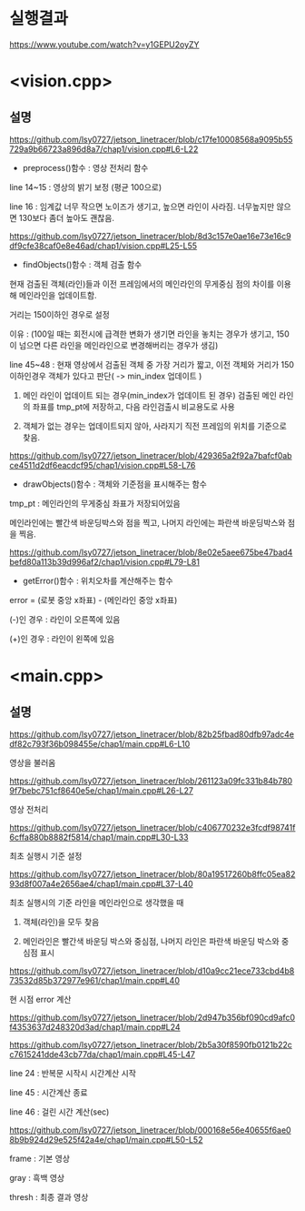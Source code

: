# 실행결과

https://www.youtube.com/watch?v=y1GEPU2oyZY

# <vision.cpp>

## 설명
https://github.com/lsy0727/jetson_linetracer/blob/c17fe10008568a9095b55729a9b66723a896d8a7/chap1/vision.cpp#L6-L22

* preprocess()함수 : 영상 전처리 함수

line 14~15 : 영상의 밝기 보정 (평균 100으로)

line 16 : 임계값 너무 작으면 노이즈가 생기고, 높으면 라인이 사라짐. 너무높지만 않으면 130보다 좀더 높아도 괜찮음.


https://github.com/lsy0727/jetson_linetracer/blob/8d3c157e0ae16e73e16c9df9cfe38caf0e8e46ad/chap1/vision.cpp#L25-L55

* findObjects()함수 : 객체 검출 함수

현재 검출된 객체(라인)들과 이전 프레임에서의 메인라인의 무게중심 점의 차이를 이용해 메인라인을 업데이트함.

거리는 150이하인 경우로 설정

이유 : (100일 때는 회전시에 급격한 변화가 생기면 라인을 놓치는 경우가 생기고, 150이 넘으면 다른 라인을 메인라인으로 변경해버리는 경우가 생김)

line 45~48 :  현재 영상에서 검출된 객체 중 가장 거리가 짧고, 이전 객체와 거리가 150이하인경우 객체가 있다고 판단( -> min_index 업데이트 )

1. 메인 라인이 업데이트 되는 경우(min_index가 업데이트 된 경우) 검출된 메인 라인의 좌표를 tmp_pt에 저장하고, 다음 라인검출시 비교용도로 사용

2. 객체가 없는 경우는 업데이트되지 않아, 사라지기 직전 프레임의 위치를 기준으로 찾음.


https://github.com/lsy0727/jetson_linetracer/blob/429365a2f92a7bafcf0abce4511d2df6eacdcf95/chap1/vision.cpp#L58-L76

* drawObjects()함수 : 객체와 기준점을 표시해주는 함수

tmp_pt : 메인라인의 무게중심 좌표가 저장되어있음

메인라인에는 빨간색 바운딩박스와 점을 찍고, 나머지 라인에는 파란색 바운딩박스와 점을 찍음.


https://github.com/lsy0727/jetson_linetracer/blob/8e02e5aee675be47bad4befd80a113b39d996af2/chap1/vision.cpp#L79-L81

* getError()함수 : 위치오차를 계산해주는 함수

error = (로봇 중앙 x좌표) - (메인라인 중앙 x좌표)

(-)인 경우 : 라인이 오른쪽에 있음

(+)인 경우 : 라인이 왼쪽에 있음


# <main.cpp>

## 설명

https://github.com/lsy0727/jetson_linetracer/blob/82b25fbad80dfb97adc4edf82c793f36b098455e/chap1/main.cpp#L6-L10

영상을 불러옴

https://github.com/lsy0727/jetson_linetracer/blob/261123a09fc331b84b7809f7bebc751cf8640e5e/chap1/main.cpp#L26-L27

영상 전처리

https://github.com/lsy0727/jetson_linetracer/blob/c406770232e3fcdf98741f6cffa880b8882f5814/chap1/main.cpp#L30-L33

최초 실행시 기준 설정

https://github.com/lsy0727/jetson_linetracer/blob/80a19517260b8ffc05ea8293d8f007a4e2656ae4/chap1/main.cpp#L37-L40

최초 실행시의 기준 라인을 메인라인으로 생각했을 때

1. 객체(라인)을 모두 찾음
  
2. 메인라인은 빨간색 바운딩 박스와 중심점, 나머지 라인은 파란색 바운딩 박스와 중심점 표시

https://github.com/lsy0727/jetson_linetracer/blob/d10a9cc21ece733cbd4b873532d85b372977e961/chap1/main.cpp#L40

현 시점 error 계산

https://github.com/lsy0727/jetson_linetracer/blob/2d947b356bf090cd9afc0f4353637d248320d3ad/chap1/main.cpp#L24

https://github.com/lsy0727/jetson_linetracer/blob/2b5a30f8590fb0121b22cc7615241dde43cb77da/chap1/main.cpp#L45-L47

line 24 : 반복문 시작시 시간계산 시작

line 45 : 시간계산 종료

line 46 : 걸린 시간 계산(sec)

https://github.com/lsy0727/jetson_linetracer/blob/000168e56e40655f6ae08b9b924d29e525f42a4e/chap1/main.cpp#L50-L52

frame : 기본 영상

gray : 흑백 영상

thresh : 최종 결과 영상
